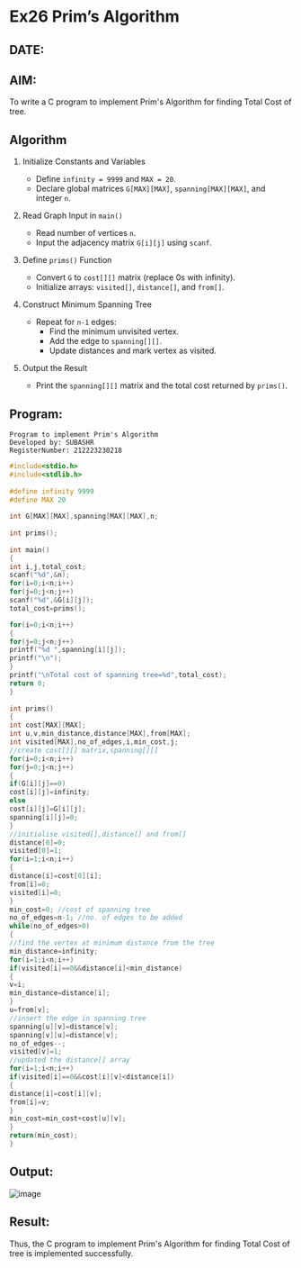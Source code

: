 # Ex26 Prim’s Algorithm

## DATE:
## AIM:
To write a C program to implement Prim's Algorithm for finding Total Cost of tree.

## Algorithm


1. Initialize Constants and Variables
   - Define `infinity = 9999` and `MAX = 20`.  
   - Declare global matrices `G[MAX][MAX]`, `spanning[MAX][MAX]`, and integer `n`.

2. Read Graph Input in `main()`  
   - Read number of vertices `n`.  
   - Input the adjacency matrix `G[i][j]` using `scanf`.

3. Define `prims()` Function
   - Convert `G` to `cost[][]` matrix (replace 0s with infinity).  
   - Initialize arrays: `visited[]`, `distance[]`, and `from[]`.

4. Construct Minimum Spanning Tree
   - Repeat for `n-1` edges:  
     - Find the minimum unvisited vertex.  
     - Add the edge to `spanning[][]`.  
     - Update distances and mark vertex as visited.

5. Output the Result
   - Print the `spanning[][]` matrix and the total cost returned by `prims()`.

## Program:
```
Program to implement Prim's Algorithm
Developed by: SUBASHR
RegisterNumber: 212223230218
```
```c
#include<stdio.h>
#include<stdlib.h>
 
#define infinity 9999
#define MAX 20
 
int G[MAX][MAX],spanning[MAX][MAX],n;
 
int prims();
 
int main()
{
int i,j,total_cost;
scanf("%d",&n);
for(i=0;i<n;i++)
for(j=0;j<n;j++)
scanf("%d",&G[i][j]);
total_cost=prims();

for(i=0;i<n;i++)
{
for(j=0;j<n;j++)
printf("%d ",spanning[i][j]);
printf("\n");
}
printf("\nTotal cost of spanning tree=%d",total_cost);
return 0;
}
 
int prims()
{
int cost[MAX][MAX];
int u,v,min_distance,distance[MAX],from[MAX];
int visited[MAX],no_of_edges,i,min_cost,j;
//create cost[][] matrix,spanning[][]
for(i=0;i<n;i++)
for(j=0;j<n;j++)
{
if(G[i][j]==0)
cost[i][j]=infinity;
else
cost[i][j]=G[i][j];
spanning[i][j]=0;
}
//initialise visited[],distance[] and from[]
distance[0]=0;
visited[0]=1;
for(i=1;i<n;i++)
{
distance[i]=cost[0][i];
from[i]=0;
visited[i]=0;
}
min_cost=0; //cost of spanning tree
no_of_edges=n-1; //no. of edges to be added
while(no_of_edges>0)
{
//find the vertex at minimum distance from the tree
min_distance=infinity;
for(i=1;i<n;i++)
if(visited[i]==0&&distance[i]<min_distance)
{
v=i;
min_distance=distance[i];
}
u=from[v];
//insert the edge in spanning tree
spanning[u][v]=distance[v];
spanning[v][u]=distance[v];
no_of_edges--;
visited[v]=1;
//updated the distance[] array
for(i=1;i<n;i++)
if(visited[i]==0&&cost[i][v]<distance[i])
{
distance[i]=cost[i][v];
from[i]=v;
}
min_cost=min_cost+cost[u][v];
}
return(min_cost);
}
```

## Output:

![image](https://github.com/user-attachments/assets/29cb3c21-0913-4917-9156-bb943c7ccb31)



## Result:
Thus, the C program to implement Prim's Algorithm for finding Total Cost of tree is implemented successfully.
